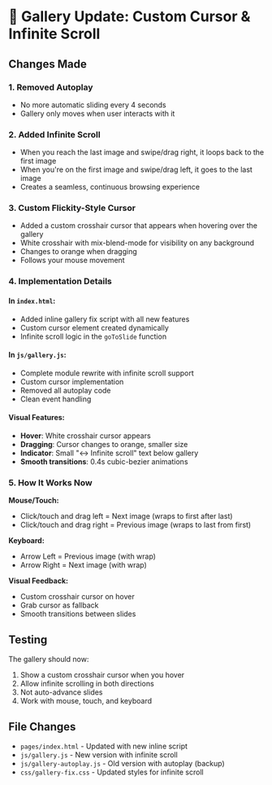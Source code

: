 # 🎨 Gallery Update: Custom Cursor & Infinite Scroll

## Changes Made

### 1. **Removed Autoplay**
- No more automatic sliding every 4 seconds
- Gallery only moves when user interacts with it

### 2. **Added Infinite Scroll**
- When you reach the last image and swipe/drag right, it loops back to the first image
- When you're on the first image and swipe/drag left, it goes to the last image
- Creates a seamless, continuous browsing experience

### 3. **Custom Flickity-Style Cursor**
- Added a custom crosshair cursor that appears when hovering over the gallery
- White crosshair with mix-blend-mode for visibility on any background
- Changes to orange when dragging
- Follows your mouse movement

### 4. **Implementation Details**

#### In `index.html`:
- Added inline gallery fix script with all new features
- Custom cursor element created dynamically
- Infinite scroll logic in the `goToSlide` function

#### In `js/gallery.js`:
- Complete module rewrite with infinite scroll support
- Custom cursor implementation
- Removed all autoplay code
- Clean event handling

#### Visual Features:
- **Hover**: White crosshair cursor appears
- **Dragging**: Cursor changes to orange, smaller size
- **Indicator**: Small "↔ Infinite scroll" text below gallery
- **Smooth transitions**: 0.4s cubic-bezier animations

### 5. **How It Works Now**

**Mouse/Touch:**
- Click/touch and drag left = Next image (wraps to first after last)
- Click/touch and drag right = Previous image (wraps to last from first)

**Keyboard:**
- Arrow Left = Previous image (with wrap)
- Arrow Right = Next image (with wrap)

**Visual Feedback:**
- Custom crosshair cursor on hover
- Grab cursor as fallback
- Smooth transitions between slides

## Testing

The gallery should now:
1. Show a custom crosshair cursor when you hover
2. Allow infinite scrolling in both directions
3. Not auto-advance slides
4. Work with mouse, touch, and keyboard

## File Changes

- `pages/index.html` - Updated with new inline script
- `js/gallery.js` - New version with infinite scroll
- `js/gallery-autoplay.js` - Old version with autoplay (backup)
- `css/gallery-fix.css` - Updated styles for infinite scroll